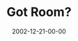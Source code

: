 ---
layout: message
category: message
series: "Got Christmas?"
title: "Got Room?"
date: 2002-12-21-00-00
message_id: 250
audio: "http://s3.amazonaws.com/crossroadsaudiomessages/Got%20Room%20Dec21.mp3"
audio-duration: "36:57"
flag: "N"
---